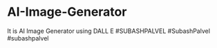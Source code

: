 # AI-Image-Generator
It is AI Image Generator using DALL E #SUBASHPALVEL #SubashPalvel #subashpalvel

